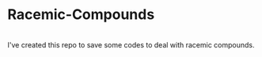 # Racemic-Compounds
</br>
I've created this repo to save some codes to deal with racemic compounds.
</br>
